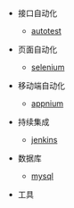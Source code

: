 
* 接口自动化
	* [autotest](autotest/test)

* 页面自动化
	* [selenium](autotest/test)

* 移动端自动化
	* [appnium]()
* 持续集成
	* [jenkins]()

* 数据库
	* [mysql]()

* 工具


